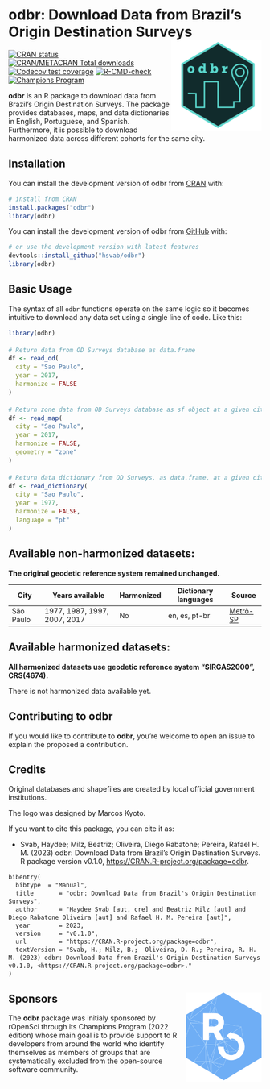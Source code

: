 
<!-- README.md is generated from README.Rmd. Please edit that file -->

# odbr: Download Data from Brazil’s Origin Destination Surveys <img align="right" src="man/figures/ODBRlogov4hexagonal.png" alt="logo" width="180">

<!-- badges: start -->

[![CRAN
status](https://www.r-pkg.org/badges/version/odbr)](https://CRAN.R-project.org/package=odbr)
[![CRAN/METACRAN Total
downloads](http://cranlogs.r-pkg.org/badges/grand-total/odbr?color=blue)](https://CRAN.R-project.org/package=obbr)
[![Codecov test
coverage](https://codecov.io/gh/hsvab/odbr/branch/main/graph/badge.svg)](https://app.codecov.io/gh/hsvab/odbr?branch=main)
[![R-CMD-check](https://github.com/hsvab/odbr/actions/workflows/R-CMD-check.yaml/badge.svg?branch=main)](https://github.com/hsvab/odbr/actions?query=branch%3Amain)
[![Champions
Program](https://raw.githubusercontent.com/ropensci-org/badges/main/svgs/champions-program.svg)](https://ropensci.org/champions/)

<!-- badges: end -->

**odbr** is an R package to download data from Brazil’s Origin
Destination Surveys. The package provides databases, maps, and data
dictionaries in English, Portuguese, and Spanish. Furthermore, it is
possible to download harmonized data across different cohorts for the
same city.

## Installation

You can install the development version of odbr from
[CRAN](https://cran.r-project.org/web/packages/odbr/index.html) with:

``` r
# install from CRAN
install.packages("odbr")
library(odbr)
```

You can install the development version of odbr from
[GitHub](https://github.com/) with:

``` r
# or use the development version with latest features
devtools::install_github("hsvab/odbr")
library(odbr)
```

## Basic Usage

The syntax of all `odbr` functions operate on the same logic so it
becomes intuitive to download any data set using a single line of code.
Like this:

``` r
library(odbr)

# Return data from OD Surveys database as data.frame
df <- read_od(
  city = "Sao Paulo",
  year = 2017,
  harmonize = FALSE
)

# Return zone data from OD Surveys database as sf object at a given city and year
df <- read_map(
  city = "Sao Paulo",
  year = 2017,
  harmonize = FALSE,
  geometry = "zone"
)

# Return data dictionary from OD Surveys, as data.frame, at a given city and year
df <- read_dictionary(
  city = "Sao Paulo",
  year = 1977,
  harmonize = FALSE,
  language = "pt"
)
```

## Available non-harmonized datasets:

**The original geodetic reference system remained unchanged.**

| City      | Years available              | Harmonized | Dictionary languages | Source                                                                             |
|-----------|------------------------------|------------|----------------------|------------------------------------------------------------------------------------|
| São Paulo | 1977, 1987, 1997, 2007, 2017 | No         | en, es, pt-br        | [Metrô-SP](https://transparencia.metrosp.com.br/dataset/pesquisa-origem-e-destino) |

## Available harmonized datasets:

**All harmonized datasets use geodetic reference system “SIRGAS2000”,
CRS(4674).**

There is not harmonized data available yet.

## Contributing to odbr

If you would like to contribute to **odbr**, you’re welcome to open an
issue to explain the proposed a contribution.

## Credits

Original databases and shapefiles are created by local official
government institutions.

The logo was designed by Marcos Kyoto.

If you want to cite this package, you can cite it as:

- Svab, Haydee; Milz, Beatriz; Oliveira, Diego Rabatone; Pereira,
  Rafael H. M. (2023) odbr: Download Data from Brazil’s Origin
  Destination Surveys. R package version v0.1.0,
  <https://CRAN.R-project.org/package=odbr>.

<!-- -->

    bibentry(
      bibtype  = "Manual",
      title       = "odbr: Download Data from Brazil's Origin Destination Surveys",
      author      = "Haydee Svab [aut, cre] and Beatriz Milz [aut] and Diego Rabatone Oliveira [aut] and Rafael H. M. Pereira [aut]",
      year        = 2023,
      version     = "v0.1.0",
      url         = "https://CRAN.R-project.org/package=odbr",
      textVersion = "Svab, H.; Milz, B.;  Oliveira, D. R.; Pereira, R. H. M. (2023) odbr: Download Data from Brazil's Origin Destination Surveys v0.1.0, <https://CRAN.R-project.org/package=odbr>."
    )

## Sponsors <a href="https://ropensci.org/r"><img align="right" src="man/figures/ropenscilogo.png" alt="ropensci logo" width="150" /></a>

The **odbr** package was initialy sponsored by rOpenSci through its
Champions Program (2022 edition) whose main goal is to provide support
to R developers from around the world who identify themselves as members
of groups that are systematically excluded from the open-source software
community.
